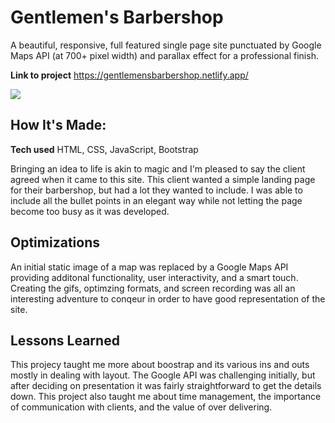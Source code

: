 # Gentlemen's Barbershop
A beautiful, responsive, full featured single page site punctuated by Google Maps API (at 700+ pixel width) and parallax effect for a professional finish.

**Link to project** https://gentlemensbarbershop.netlify.app/

![](images/preview.gif)

## How It's Made:

**Tech used** HTML, CSS, JavaScript, Bootstrap

Bringing an idea to life is akin to magic and I'm pleased to say the client agreed when it came to this site. This client wanted a simple landing page for their barbershop, but had a lot they wanted to include. I was able to include all the bullet points in an elegant way while not letting the page become too busy as it was developed.

## Optimizations

An initial static image of a map was replaced by a Google Maps API providing additonal functionality, user interactivity, and a smart touch. Creating the gifs, optimzing formats, and screen recording was all an interesting adventure to conqeur in order to have good representation of the site.

## Lessons Learned

This projecy taught me more about boostrap and its various ins and outs mostly in dealing with layout. The Google API was challenging initially, but after deciding on presentation it was fairly straightforward to get the details down. This project also taught me about time management, the importance of communication with clients, and the value of over delivering.
